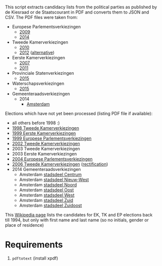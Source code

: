 This script extracts candidacy lists from the political parties as published by de Kiesraad or de Staatscourant in PDF and converts them to JSON and CSV.
The PDF files were taken from:

- Europese Parlementsverkiezingen
  - [2009](https://zoek.officielebekendmakingen.nl/stcrt-2009-7040.html)
  - [2014](https://www.kiesraad.nl/nieuws/uitspraak-beroepszaken-kandidaatstelling-europees-parlement)
- Tweede Kamerverkiezingen
  - [2010](https://zoek.officielebekendmakingen.nl/stcrt-2010-7565.html)
  - [2012](https://www.kiesraad.nl/nieuws/kandidatenlijsten-bekend) ([alternative](https://zoek.officielebekendmakingen.nl/stcrt-2012-16691.html))
- Eerste Kamerverkiezingen
  - [2007](https://zoek.officielebekendmakingen.nl/stcrt-2011-7988.html)
  - [2011](https://zoek.officielebekendmakingen.nl/stcrt-2011-7988.html)
- Provinciale Statenverkiezingen
  - [2015](https://www.kiesraad.nl/nieuws/kandidatenlijsten-provinciale-statenverkiezingen-definitief-vastgesteld)
- Waterschapsverkiezingen
  - [2015](https://www.kiesraad.nl/nieuws/kandidatenlijsten-waterschapsverkiezingen-definitief-vastgesteld)
- Gemeenteraadsverkiezingen
  - 2014
    - [Amsterdam](http://archief10.archiefweb.eu/archives/archiefweb/20140328204930/http://www.amsterdam.nl/verkiezingen/geldige-lijsten/)

Elections which have not yet been processed (listing PDF file if available):

- all others before 1998 :)
- [1998 Tweede Kamerverkiezingen](https://zoek.officielebekendmakingen.nl/stcrt-1998-69-p0-SC13361.html)
- [1999 Eerste Kamerverkiezingen](https://zoek.officielebekendmakingen.nl/stcrt-1999-90-p10-SC18872.html)
- [1999 Europese Parlementsverkiezingen](https://zoek.officielebekendmakingen.nl/stcrt-1999-91-p7-SC18884.html)
- [2002 Tweede Kamerverkiezingen](https://zoek.officielebekendmakingen.nl/stcrt-2002-75-p22-SC34204.html)
- 2003 Tweede Kamerverkiezingen 
- 2003 Eerste Kamerverkiezingen
- [2004 Europese Parlementsverkiezingen](https://zoek.officielebekendmakingen.nl/stcrt-2004-92-p32-SC65111.html)
- [2006 Tweede Kamerverkiezingen](https://zoek.officielebekendmakingen.nl/stcrt-2006-207-p18-SC77436.html) ([rectification](https://zoek.officielebekendmakingen.nl/stcrt-2006-209-p10-v1-SC77469.html))
- 2014 Gemeenteraadsverkiezingen
  - Amsterdam [stadsdeel Centrum](http://archief10.archiefweb.eu/archives/archiefweb/20140328184006/http://www.amsterdam.nl/verkiezingen/geldige-lijsten/kandidatenlijsten/)
  - Amsterdam [stadsdeel Nieuw-West](http://archief10.archiefweb.eu/archives/archiefweb/20140328184006/http://www.amsterdam.nl/verkiezingen/geldige-lijsten/kandidatenlijsten-0/)
  - Amsterdam [stadsdeel Noord](http://archief10.archiefweb.eu/archives/archiefweb/20140328184006/http://www.amsterdam.nl/verkiezingen/geldige-lijsten/kandidatenlijsten-1/)
  - Amsterdam [stadsdeel Oost](http://archief10.archiefweb.eu/archives/archiefweb/20140328184006/http://www.amsterdam.nl/verkiezingen/geldige-lijsten/kandidatenlijsten-2/)
  - Amsterdam [stadsdeel West](http://archief10.archiefweb.eu/archives/archiefweb/20140328184006/http://www.amsterdam.nl/verkiezingen/geldige-lijsten/kandidatenlijsten-3/)
  - Amsterdam [stadsdeel Zuid](http://archief10.archiefweb.eu/archives/archiefweb/20140328184006/http://www.amsterdam.nl/verkiezingen/geldige-lijsten/kandidatenlijsten-4/)
  - Amsterdam [stadsdeel Zuidoost](http://archief10.archiefweb.eu/archives/archiefweb/20140328184006/http://www.amsterdam.nl/verkiezingen/geldige-lijsten/kandidatenlijsten-5/)

This [Wikipedia page](https://nl.wikipedia.org/wiki/Categorie:Kandidatenlijsten_verkiezingen_in_Nederland) lists the candidates for EK, TK and EP elections back till 1994, but only with first name and last name (so no initials, gender or place of residence)

Requirements
============

1. `pdftotext` (install xpdf)
